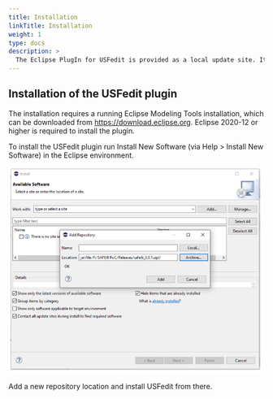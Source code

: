 ```yaml
---
title: Installation
linkTitle: Installation
weight: 1
type: docs
description: >
  The Eclipse PlugIn for USFedit is provided as a local update site. It can be requested at ScopeSET by simply sending an email to info@scopeset.de.
---
```


## Installation of the USFedit plugin

The installation requires a running Eclipse Modeling Tools installation, which can be downloaded from https://download.eclipse.org. Eclipse 2020-12 or higher is required to install the plugin.  

To install the USFedit plugin run Install New Software (via Help > Install New Software) in the Eclipse environment.

![Install Editor plugin](installeditor.png "Install Editor plugin")

Add a new repository location and install USFedit from there.
